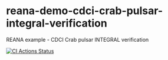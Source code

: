 # reana-demo-cdci-crab-pulsar-integral-verification
REANA example - CDCI Crab pulsar INTEGRAL verification

[![CI Actions Status](https://github.com/reanahub/reana-demo-cdci-crab-pulsar-integral-verification/workflows/CI/badge.svg)](https://github.com/reanahub/reana-demo-cdci-crab-pulsar-integral-verification/actions)
